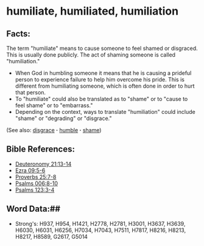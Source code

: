 # humiliate, humiliated, humiliation #

## Facts: ##

The term "humiliate" means to cause someone to feel shamed or disgraced. This is usually done publicly. The act of shaming someone is called "humiliation." 

* When God in humbling someone it means that he is causing a prideful person to experience failure to help him overcome his pride. This is different from humiliating someone, which is often done in order to hurt that person.
* To "humiliate" could also be translated as to "shame" or to "cause to feel shame" or to "embarrass."
* Depending on the context, ways to translate "humiliation" could include "shame" or "degrading" or "disgrace."

(See also: [disgrace](disgrace.md) **·** [humble](../kt/humble.md) **·** [shame](shame.md))

## Bible References: ##

* [Deuteronomy 21:13-14](rc://en/tn/help/deu/21/13)
* [Ezra 09:5-6](rc://en/tn/help/ezr/09/05)
* [Proverbs 25:7-8](rc://en/tn/help/pro/25/07)
* [Psalms 006:8-10](rc://en/tn/help/psa/006/008)
* [Psalms 123:3-4](rc://en/tn/help/psa/123/003)

## Word Data:##

* Strong's: H937, H954, H1421, H2778, H2781, H3001, H3637, H3639, H6030, H6031, H6256, H7034, H7043, H7511, H7817, H8216, H8213, H8217, H8589, G2617, G5014
